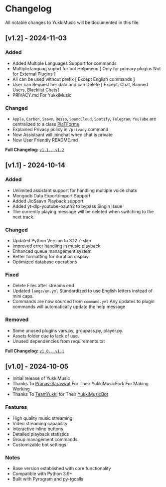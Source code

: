 # Changelog

All notable changes to YukkiMusic will be documented in this file.

## [v1.2] - 2024-11-03

### Added
- Added Multiple Languages Support for commands
- Multiple languag suport for bot Helpmenu [ Only for primary plugins Not for External Plugins ]
- All can be used without prefix [ Except English commands ]
- User can Request her data and can Delete [ Except: Chat, Banned Users, Blacklist Chats]
- PRIVACY.md For YukkiMusic
### Changed
- `Apple`, `Carbon`, `Saavn`, `Resso`, `SoundCloud`, `Spotify`, `Telegram`, `YouTube` are centralized to a class [PlaTForms](https://github.com/TheTeamVivek/YukkiMusic/blob/master/YukkiMusic%2Fplatforms%2F__init__.py)
- Explained Privacy policy in `/privacy` command
- Now Assistsant will joinchat when chat is private
- Now User Friendly README.md

**Full Changelog:** [`v1.1...v1.2`](https://github.com/TheTeamVivek/YukkiMusic/compare/v1.1...v1.2)

## [v1.1] - 2024-10-14

### Added
- Unlimited assistant support for handling multiple voice chats
- Mongodb Data Export/import Support 
- Added JioSaavn Playback support 
- Added yt-dlp-youtube-oauth2 to bypass Singin Issue
- The currently playing message will be deleted when switching to the next track.

### Changed
- Updated Python Version to 3.12.7-slim
- Improved error handling in music playback
- Enhanced queue management system
- Better formatting for duration display
- Optimized database operations

### Fixed
- Delete Files after streams end
- Updated `langs/en.yml` Standardized to use English letters instead of mini caps.
- Commands are now sourced from `command.yml` Any updates to plugin commands will automatically update the help message

### Removed

- Some unused plugins vars.py, groupass.py, player.py.
-  Assets folder due to lack of use.
- Unused dependencies from requirements.txt

**Full Changelog:** [`v1.0...v1.1`](https://github.com/TheTeamVivek/YukkiMusic/compare/v1.0...v1.1)

## [v1.0] - 2024-10-05


- Initial release of YukkiMusic
- Thanks To [Pranav-Saraswat](https://github.com/Pranav-Saraswat) For Their YukkiMusicFork For Making Working 
- Thanks To [TeamYukki](https://github.com/TeamYukki/) for Their [YukkiMusicBot](https://github.com/TeamYukki/YukkiMusicBot)

### Features
- High quality music streaming
- Video streaming capability
- Interactive inline buttons
- Detailed playback statistics
- Group management commands
- Customizable bot settings

### Notes
- Base version established with core functionality
- Compatible with Python 3.9+
- Built with Pyrogram and py-tgcalls